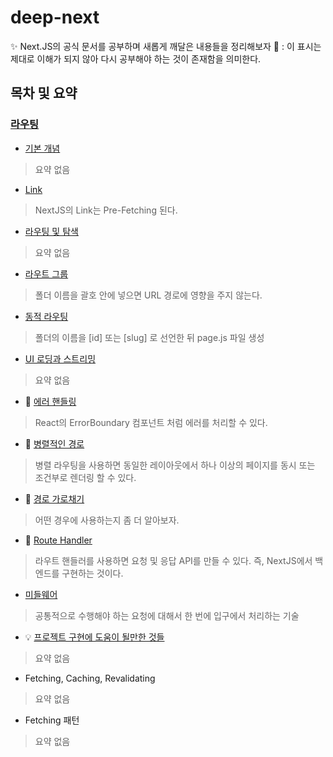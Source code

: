 # deep-next
✨ Next.JS의 공식 문서를 공부하며 새롭게 깨달은 내용들을 정리해보자
🤔 : 이 표시는 제대로 이해가 되지 않아 다시 공부해야 하는 것이 존재함을 의미한다.

## 목차 및 요약
### [라우팅](https://github.com/JunhOpportunity/deep-next/tree/main/routing)
- [기본 개념](https://github.com/JunhOpportunity/deep-next/blob/main/routing/0-basic.md)
> 요약 없음
- [Link](https://github.com/JunhOpportunity/deep-next/blob/main/routing/1-link.md)
> NextJS의 Link는 Pre-Fetching 된다.
- [라우팅 및 탐색](https://github.com/JunhOpportunity/deep-next/blob/main/routing/2-routing-and-navigating.md)
> 요약 없음
- [라우트 그룹](https://github.com/JunhOpportunity/deep-next/blob/main/routing/3-route-groups.md)
> 폴더 이름을 괄호 안에 넣으면 URL 경로에 영향을 주지 않는다.
- [동적 라우팅](https://github.com/JunhOpportunity/deep-next/blob/main/routing/4-dynamic-routing.md)
> 폴더의 이름을 [id] 또는 [slug] 로 선언한 뒤 page.js 파일 생성
- [UI 로딩과 스트리밍](https://github.com/JunhOpportunity/deep-next/blob/main/routing/5-ui-loading-and-streaming.md)
> 요약 없음
- 🤔 [에러 핸들링](https://github.com/JunhOpportunity/deep-next/blob/main/routing/6-error-handling.md)
> React의 ErrorBoundary 컴포넌트 처럼 에러를 처리할 수 있다.
- 🤔 [병렬적인 경로](https://github.com/JunhOpportunity/deep-next/blob/main/routing/7-parallel-path.md)
> 병렬 라우팅을 사용하면 동일한 레이아웃에서 하나 이상의 페이지를 동시 또는 조건부로 렌더링 할 수 있다.
- 🤔 [경로 가로채기](https://github.com/JunhOpportunity/deep-next/blob/main/routing/8-intercept-path.md)
> 어떤 경우에 사용하는지 좀 더 알아보자.
- 🤔 [Route Handler](https://github.com/JunhOpportunity/deep-next/blob/main/routing/9-route-handler.md)
> 라우트 핸들러를 사용하면 요청 및 응답 API를 만들 수 있다. 즉, NextJS에서 백엔드를 구현하는 것이다.
- [미들웨어](https://github.com/JunhOpportunity/deep-next/blob/main/routing/10-middleware.md)
> 공통적으로 수행해야 하는 요청에 대해서 한 번에 입구에서 처리하는 기술
- 💡 [프로젝트 구현에 도움이 될만한 것들](https://github.com/JunhOpportunity/deep-next/blob/main/routing/11-special-addition.md)
> 요약 없음
- Fetching, Caching, Revalidating
> 요약 없음
- Fetching 패턴
> 요약 없음